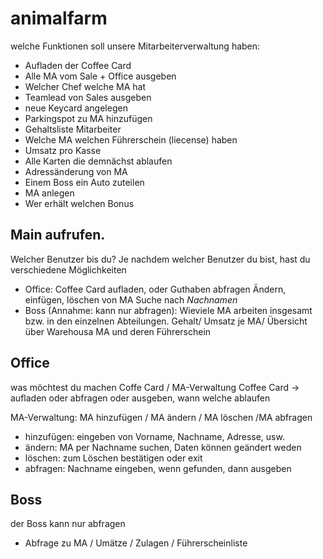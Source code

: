 # animalfarm

welche Funktionen soll unsere Mitarbeiterverwaltung haben: 
* Aufladen der Coffee Card
* Alle MA vom Sale + Office ausgeben
* Welcher Chef welche MA hat
* Teamlead von Sales ausgeben
* neue Keycard angelegen
* Parkingspot zu MA hinzufügen
* Gehaltsliste Mitarbeiter
* Welche MA welchen Führerschein (liecense) haben
* Umsatz pro Kasse
* Alle Karten die demnächst ablaufen
* Adressänderung von MA
* Einem Boss ein Auto zuteilen
* MA anlegen
* Wer erhält welchen Bonus

## Main aufrufen. 
Welcher Benutzer bis du? 
Je nachdem welcher Benutzer du bist, hast du verschiedene Möglichkeiten
* Office: Coffee Card aufladen, oder Guthaben abfragen
Ändern, einfügen, löschen von MA
Suche nach *Nachnamen* 
* Boss (Annahme: kann nur abfragen): Wieviele MA arbeiten insgesamt bzw. in den einzelnen Abteilungen. 
Gehalt/ Umsatz je MA/ Übersicht über Warehousa MA und deren Führerschein

## Office 
was möchtest du machen Coffe Card / MA-Verwaltung 
Coffee Card -> aufladen oder abfragen oder ausgeben, wann welche ablaufen

MA-Verwaltung: MA hinzufügen / MA ändern / MA löschen /MA abfragen
* hinzufügen: eingeben von Vorname, Nachname, Adresse, usw. 
* ändern: MA per Nachname suchen, Daten können geändert weden
* löschen: zum Löschen bestätigen oder exit
* abfragen: Nachname eingeben, wenn gefunden, dann ausgeben

## Boss
der Boss kann nur abfragen
* Abfrage zu MA / Umätze / Zulagen / Führerscheinliste 
